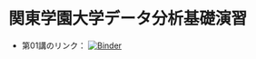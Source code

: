 # 関東学園大学データ分析基礎演習

- 第01講のリンク：
[![Binder](https://mybinder.org/badge_logo.svg)](https://mybinder.org/v2/gh/ChungWookyung/kanto-gakuen-data-analysis/HEAD?labpath=DA01%2FDA01.ipynb)


